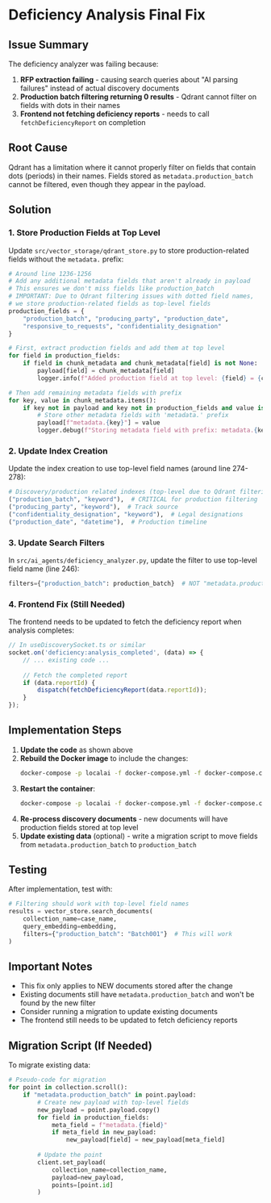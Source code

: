 # Deficiency Analysis Final Fix

## Issue Summary
The deficiency analyzer was failing because:
1. **RFP extraction failing** - causing search queries about "AI parsing failures" instead of actual discovery documents
2. **Production batch filtering returning 0 results** - Qdrant cannot filter on fields with dots in their names
3. **Frontend not fetching deficiency reports** - needs to call `fetchDeficiencyReport` on completion

## Root Cause
Qdrant has a limitation where it cannot properly filter on fields that contain dots (periods) in their names. Fields stored as `metadata.production_batch` cannot be filtered, even though they appear in the payload.

## Solution

### 1. Store Production Fields at Top Level
Update `src/vector_storage/qdrant_store.py` to store production-related fields without the `metadata.` prefix:

```python
# Around line 1236-1256
# Add any additional metadata fields that aren't already in payload
# This ensures we don't miss fields like production_batch
# IMPORTANT: Due to Qdrant filtering issues with dotted field names,
# we store production-related fields as top-level fields
production_fields = {
    "production_batch", "producing_party", "production_date",
    "responsive_to_requests", "confidentiality_designation"
}

# First, extract production fields and add them at top level
for field in production_fields:
    if field in chunk_metadata and chunk_metadata[field] is not None:
        payload[field] = chunk_metadata[field]
        logger.info(f"Added production field at top level: {field} = {chunk_metadata[field]}")

# Then add remaining metadata fields with prefix
for key, value in chunk_metadata.items():
    if key not in payload and key not in production_fields and value is not None:
        # Store other metadata fields with 'metadata.' prefix
        payload[f"metadata.{key}"] = value
        logger.debug(f"Storing metadata field with prefix: metadata.{key} = {value}")
```

### 2. Update Index Creation
Update the index creation to use top-level field names (around line 274-278):

```python
# Discovery/production related indexes (top-level due to Qdrant filtering issues)
("production_batch", "keyword"),  # CRITICAL for production filtering
("producing_party", "keyword"),  # Track source
("confidentiality_designation", "keyword"),  # Legal designations
("production_date", "datetime"),  # Production timeline
```

### 3. Update Search Filters
In `src/ai_agents/deficiency_analyzer.py`, update the filter to use top-level field name (line 246):

```python
filters={"production_batch": production_batch}  # NOT "metadata.production_batch"
```

### 4. Frontend Fix (Still Needed)
The frontend needs to be updated to fetch the deficiency report when analysis completes:

```javascript
// In useDiscoverySocket.ts or similar
socket.on('deficiency:analysis_completed', (data) => {
    // ... existing code ...
    
    // Fetch the completed report
    if (data.reportId) {
        dispatch(fetchDeficiencyReport(data.reportId));
    }
});
```

## Implementation Steps

1. **Update the code** as shown above
2. **Rebuild the Docker image** to include the changes:
   ```bash
   docker-compose -p localai -f docker-compose.yml -f docker-compose.clerk.yml build clerk
   ```
3. **Restart the container**:
   ```bash
   docker-compose -p localai -f docker-compose.yml -f docker-compose.clerk.yml restart clerk
   ```
4. **Re-process discovery documents** - new documents will have production fields stored at top level
5. **Update existing data** (optional) - write a migration script to move fields from `metadata.production_batch` to `production_batch`

## Testing

After implementation, test with:

```python
# Filtering should work with top-level field names
results = vector_store.search_documents(
    collection_name=case_name,
    query_embedding=embedding,
    filters={"production_batch": "Batch001"}  # This will work
)
```

## Important Notes

- This fix only applies to NEW documents stored after the change
- Existing documents still have `metadata.production_batch` and won't be found by the new filter
- Consider running a migration to update existing documents
- The frontend still needs to be updated to fetch deficiency reports

## Migration Script (If Needed)

To migrate existing data:

```python
# Pseudo-code for migration
for point in collection.scroll():
    if "metadata.production_batch" in point.payload:
        # Create new payload with top-level fields
        new_payload = point.payload.copy()
        for field in production_fields:
            meta_field = f"metadata.{field}"
            if meta_field in new_payload:
                new_payload[field] = new_payload[meta_field]
        
        # Update the point
        client.set_payload(
            collection_name=collection_name,
            payload=new_payload,
            points=[point.id]
        )
```